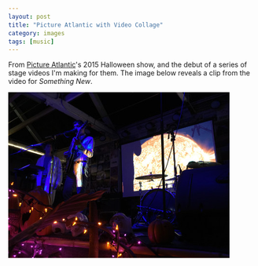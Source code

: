 ```yaml
---
layout: post
title: "Picture Atlantic with Video Collage"
category: images
tags: [music]
---
```


From [Picture Atlantic](http://www.pictureatlantic.com)'s 2015 Halloween show, and the debut of a series of stage videos I'm making for them. The image below reveals a clip from the video for *Something New*. 

[![](/assets/pa-smthnew_.jpg)](/assets/pa-smthnew.jpg)
